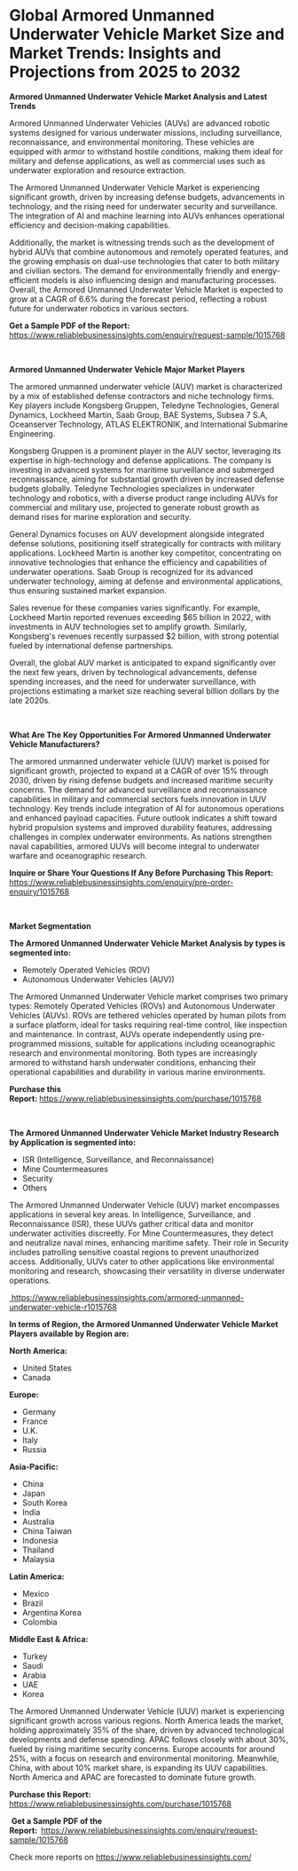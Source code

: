 <p><h1>Global Armored Unmanned Underwater Vehicle Market Size and Market Trends: Insights and Projections from 2025 to 2032</h1></p><p><strong>Armored Unmanned Underwater Vehicle Market Analysis and Latest Trends</strong></p>
<p><p>Armored Unmanned Underwater Vehicles (AUVs) are advanced robotic systems designed for various underwater missions, including surveillance, reconnaissance, and environmental monitoring. These vehicles are equipped with armor to withstand hostile conditions, making them ideal for military and defense applications, as well as commercial uses such as underwater exploration and resource extraction.</p><p>The Armored Unmanned Underwater Vehicle Market is experiencing significant growth, driven by increasing defense budgets, advancements in technology, and the rising need for underwater security and surveillance. The integration of AI and machine learning into AUVs enhances operational efficiency and decision-making capabilities. </p><p>Additionally, the market is witnessing trends such as the development of hybrid AUVs that combine autonomous and remotely operated features, and the growing emphasis on dual-use technologies that cater to both military and civilian sectors. The demand for environmentally friendly and energy-efficient models is also influencing design and manufacturing processes. Overall, the Armored Unmanned Underwater Vehicle Market is expected to grow at a CAGR of 6.6% during the forecast period, reflecting a robust future for underwater robotics in various sectors.</p></p>
<p><strong>Get a Sample PDF of the Report:&nbsp;</strong> <a href="https://www.reliablebusinessinsights.com/enquiry/request-sample/1015768?utm_campaign=2245&utm_medium=2&utm_source=Github&utm_content=ia&utm_term=20022025&utm_id=armored-unmanned-underwater-vehicle">https://www.reliablebusinessinsights.com/enquiry/request-sample/1015768</a></p>
<p>&nbsp;</p>
<p><strong>Armored Unmanned Underwater Vehicle Major Market Players</strong></p>
<p><p>The armored unmanned underwater vehicle (AUV) market is characterized by a mix of established defense contractors and niche technology firms. Key players include Kongsberg Gruppen, Teledyne Technologies, General Dynamics, Lockheed Martin, Saab Group, BAE Systems, Subsea 7 S.A, Oceanserver Technology, ATLAS ELEKTRONIK, and International Submarine Engineering.</p><p>Kongsberg Gruppen is a prominent player in the AUV sector, leveraging its expertise in high-technology and defense applications. The company is investing in advanced systems for maritime surveillance and submerged reconnaissance, aiming for substantial growth driven by increased defense budgets globally. Teledyne Technologies specializes in underwater technology and robotics, with a diverse product range including AUVs for commercial and military use, projected to generate robust growth as demand rises for marine exploration and security.</p><p>General Dynamics focuses on AUV development alongside integrated defense solutions, positioning itself strategically for contracts with military applications. Lockheed Martin is another key competitor, concentrating on innovative technologies that enhance the efficiency and capabilities of underwater operations. Saab Group is recognized for its advanced underwater technology, aiming at defense and environmental applications, thus ensuring sustained market expansion.</p><p>Sales revenue for these companies varies significantly. For example, Lockheed Martin reported revenues exceeding $65 billion in 2022, with investments in AUV technologies set to amplify growth. Similarly, Kongsberg's revenues recently surpassed $2 billion, with strong potential fueled by international defense partnerships. </p><p>Overall, the global AUV market is anticipated to expand significantly over the next few years, driven by technological advancements, defense spending increases, and the need for underwater surveillance, with projections estimating a market size reaching several billion dollars by the late 2020s.</p></p>
<p>&nbsp;</p>
<p><strong>What Are The Key Opportunities For Armored Unmanned Underwater Vehicle Manufacturers?</strong></p>
<p><p>The armored unmanned underwater vehicle (UUV) market is poised for significant growth, projected to expand at a CAGR of over 15% through 2030, driven by rising defense budgets and increased maritime security concerns. The demand for advanced surveillance and reconnaissance capabilities in military and commercial sectors fuels innovation in UUV technology. Key trends include integration of AI for autonomous operations and enhanced payload capacities. Future outlook indicates a shift toward hybrid propulsion systems and improved durability features, addressing challenges in complex underwater environments. As nations strengthen naval capabilities, armored UUVs will become integral to underwater warfare and oceanographic research.</p></p>
<p><strong>Inquire or Share Your Questions If Any Before Purchasing This Report:</strong> <a href="https://www.reliablebusinessinsights.com/enquiry/pre-order-enquiry/1015768?utm_campaign=2245&utm_medium=2&utm_source=Github&utm_content=ia&utm_term=20022025&utm_id=armored-unmanned-underwater-vehicle">https://www.reliablebusinessinsights.com/enquiry/pre-order-enquiry/1015768</a></p>
<p>&nbsp;</p>
<p><strong>Market Segmentation</strong></p>
<p><strong>The Armored Unmanned Underwater Vehicle Market Analysis by types is segmented into:</strong></p>
<p><ul><li>Remotely Operated Vehicles (ROV)</li><li>Autonomous Underwater Vehicles (AUV))</li></ul></p>
<p><p>The Armored Unmanned Underwater Vehicle market comprises two primary types: Remotely Operated Vehicles (ROVs) and Autonomous Underwater Vehicles (AUVs). ROVs are tethered vehicles operated by human pilots from a surface platform, ideal for tasks requiring real-time control, like inspection and maintenance. In contrast, AUVs operate independently using pre-programmed missions, suitable for applications including oceanographic research and environmental monitoring. Both types are increasingly armored to withstand harsh underwater conditions, enhancing their operational capabilities and durability in various marine environments.</p></p>
<p><strong>Purchase this Report:&nbsp;</strong><a href="https://www.reliablebusinessinsights.com/purchase/1015768?utm_campaign=2245&utm_medium=2&utm_source=Github&utm_content=ia&utm_term=20022025&utm_id=armored-unmanned-underwater-vehicle">https://www.reliablebusinessinsights.com/purchase/1015768</a></p>
<p>&nbsp;</p>
<p><strong>The Armored Unmanned Underwater Vehicle Market Industry Research by Application is segmented into:</strong></p>
<p><ul><li>ISR (Intelligence, Surveillance, and Reconnaissance)</li><li>Mine Countermeasures</li><li>Security</li><li>Others</li></ul></p>
<p><p>The Armored Unmanned Underwater Vehicle (UUV) market encompasses applications in several key areas. In Intelligence, Surveillance, and Reconnaissance (ISR), these UUVs gather critical data and monitor underwater activities discreetly. For Mine Countermeasures, they detect and neutralize naval mines, enhancing maritime safety. Their role in Security includes patrolling sensitive coastal regions to prevent unauthorized access. Additionally, UUVs cater to other applications like environmental monitoring and research, showcasing their versatility in diverse underwater operations.</p></p>
<p><a href="https://www.reliablebusinessinsights.com/armored-unmanned-underwater-vehicle-r1015768?utm_campaign=2245&utm_medium=2&utm_source=Github&utm_content=ia&utm_term=20022025&utm_id=armored-unmanned-underwater-vehicle">&nbsp;https://www.reliablebusinessinsights.com/armored-unmanned-underwater-vehicle-r1015768</a></p>
<p><strong>In terms of Region, the Armored Unmanned Underwater Vehicle Market Players available by Region are:</strong></p>
<p>
    <p> <strong> North America: </strong>
        <ul>
            <li>United States</li>
            <li>Canada</li>
        </ul>
        </p> 
    <p> <strong> Europe: </strong>
        <ul>
            <li>Germany</li>
            <li>France</li>
            <li>U.K.</li>
            <li>Italy</li>
            <li>Russia</li>
        </ul>
        </p> 
    <p> <strong> Asia-Pacific: </strong>
        <ul>
            <li>China</li>
            <li>Japan</li>
            <li>South Korea</li>
            <li>India</li>
            <li>Australia</li>
            <li>China Taiwan</li>
            <li>Indonesia</li>
            <li>Thailand</li>
            <li>Malaysia</li>
        </ul>
        </p> 
    <p> <strong> Latin America: </strong>
        <ul>
            <li>Mexico</li>
            <li>Brazil</li>
            <li>Argentina Korea</li>
            <li>Colombia</li>
        </ul>
        </p> 
    <p> <strong> Middle East & Africa: </strong>
        <ul>
            <li>Turkey</li>
            <li>Saudi</li>
            <li>Arabia</li>
            <li>UAE</li>
            <li>Korea</li>
        </ul>
    </p>
    </p>
<p><p>The Armored Unmanned Underwater Vehicle (UUV) market is experiencing significant growth across various regions. North America leads the market, holding approximately 35% of the share, driven by advanced technological developments and defense spending. APAC follows closely with about 30%, fueled by rising maritime security concerns. Europe accounts for around 25%, with a focus on research and environmental monitoring. Meanwhile, China, with about 10% market share, is expanding its UUV capabilities. North America and APAC are forecasted to dominate future growth.</p></p>
<p><strong>Purchase this Report: </strong><a href="https://www.reliablebusinessinsights.com/purchase/1015768?utm_campaign=2245&utm_medium=2&utm_source=Github&utm_content=ia&utm_term=20022025&utm_id=armored-unmanned-underwater-vehicle">https://www.reliablebusinessinsights.com/purchase/1015768</a></p>
<p>&nbsp;<strong>Get a Sample PDF of the Report:&nbsp;&nbsp;</strong><a href="https://www.reliablebusinessinsights.com/enquiry/request-sample/1015768?utm_campaign=2245&utm_medium=2&utm_source=Github&utm_content=ia&utm_term=20022025&utm_id=armored-unmanned-underwater-vehicle">https://www.reliablebusinessinsights.com/enquiry/request-sample/1015768</a></p>
<p><strong></strong></p>
<p>Check more reports on <a href="https://www.reliablebusinessinsights.com/?utm_campaign=2245&utm_medium=2&utm_source=Github&utm_content=ia&utm_term=20022025&utm_id=armored-unmanned-underwater-vehicle">https://www.reliablebusinessinsights.com/</a></p>